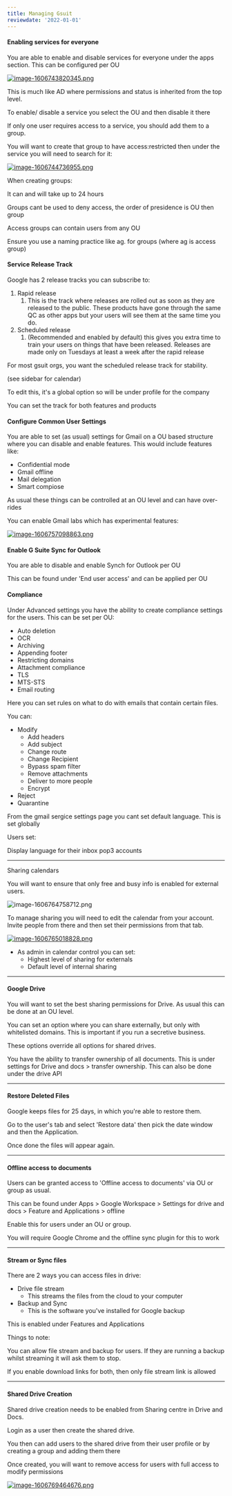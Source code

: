 ```yaml
---
title: Managing Gsuit
reviewdate: '2022-01-01'
---
```


#### Enabling services for everyone

You are able to enable and disable services for everyone under the apps section. This can be configured per OU

[![image-1606743820345.png](/assets/iqQ48KLKrC2hNJ1k-image-1606743820345.png)](/assets/iqQ48KLKrC2hNJ1k-image-1606743820345.png)

This is much like AD where permissions and status is inherited from the top level.

To enable/ disable a service you select the OU and then disable it there

If only one user requires access to a service, you should add them to a group.

You will want to create that group to have access:restricted then under the service you will need to search for it:

[![image-1606744736955.png](/assets/b7eY4DH3O7l5mvGO-image-1606744736955.png)](/assets/b7eY4DH3O7l5mvGO-image-1606744736955.png)

When creating groups:

It can and will take up to 24 hours

Groups cant be used to deny access, the order of presidence is OU then group

Access groups can contain users from any OU

Ensure you use a naming practice like ag.<name> for groups (where ag is access group)

#### Service Release Track

Google has 2 release tracks you can subscribe to:

1. Rapid release
    1. This is the track where releases are rolled out as soon as they are released to the public. These products have gone through the same QC as other apps but your users will see them at the same time you do.
2. Scheduled release
    1. (Recommended and enabled by default) this gives you extra time to train your users on things that have been released. Releases are made only on Tuesdays at least a week after the rapid release

For most gsuit orgs, you want the scheduled release track for stability.

(see sidebar for calendar)

To edit this, it's a global option so will be under profile for the company

You can set the track for both features and products

#### Configure Common User Settings

You are able to set (as usual) settings for Gmail on a OU based structure where you can disable and enable features. This would include features like:

* Confidential mode
* Gmail offline
* Mail delegation
* Smart compiose

As usual these things can be controlled at an OU level and can have over-rides

You can enable Gmail labs which has experimental features:

[![image-1606757098863.png](/assets/h0o4TLba8od6YCyr-image-1606757098863.png)](/assets/h0o4TLba8od6YCyr-image-1606757098863.png)

#### Enable G Suite Sync for Outlook

You are able to disable and enable Synch for Outlook per OU

This can be found under 'End user access' and can be applied per OU

#### Compliance

Under Advanced settings you have the ability to create compliance settings for the users. This can be set per OU:

* Auto deletion
* OCR
* Archiving
* Appending footer
* Restricting domains
* Attachment compliance
* TLS
* MTS-STS
* Email routing

Here you can set rules on what to do with emails that contain certain files.

You can:

* Modify
    * Add headers
    * Add subject
    * Change route
    * Change Recipient
    * Bypass spam filter
    * Remove attachments
    * Deliver to more people
    * Encrypt
* Reject
* Quarantine

From the gmail sergice settings page you cant set default language. This is set globally

Users set:

Display language for their inbox
pop3 accounts

* * *

Sharing calendars

You will want to ensure that only free and busy info is enabled for external users.

![image-1606764758712.png](/assets/AooTYe4QwdbFLMru-image-1606764758712.png)

To manage sharing you will need to edit the calendar from your account. Invite people from there and then set their permissions from that tab.

[![image-1606765018828.png](/assets/80eCCMAfHz1QGsR0-image-1606765018828.png)](/assets/80eCCMAfHz1QGsR0-image-1606765018828.png)

* As admin in calendar control you can set:
    * Highest level of sharing for externals
    * Default level of internal sharing

* * *

#### Google Drive

You will want to set the best sharing permissions for Drive. As usual this can be done at an OU level.

You can set an option where you can share externally, but only with whitelisted domains. This is important if you run a secretive business.

These options override all options for shared drives.

You have the ability to transfer ownership of all documents. This is under settings for Drive and docs > transfer ownership. This can also be done under the drive API

* * *

#### Restore Deleted Files

Google keeps files for 25 days, in which you're able to restore them.

Go to the user's tab and select 'Restore data' then pick the date window and then the Application.

Once done the files will appear again.

* * *

#### Offline access to documents

Users can be granted access to 'Offline access to documents' via OU or group as usual.

This can be found under Apps > Google Workspace > Settings for drive and docs > Feature and Applications > offline

Enable this for users under an OU or group.

You will require Google Chrome and the offline sync plugin for this to work

* * *

#### Stream or Sync files

There are 2 ways you can access files in drive:

* Drive file stream
    * This streams the files from the cloud to your computer
* Backup and Sync
    * This is the software you've installed for Google backup

This is enabled under Features and Applications

Things to note:

You can allow file stream and backup for users. If they are running a backup whilst streaming it will ask them to stop.

If you enable download links for both, then only file stream link is allowed

* * *

#### Shared Drive Creation

Shared drive creation needs to be enabled from Sharing centre in Drive and Docs.

Login as a user then create the shared drive.

You then can add users to the shared drive from their user profile or by creating a group and adding them there

Once created, you will want to remove access for users with full access to modify permissions

[![image-1606769464676.png](/assets/nzcVoSkDoOg3V3D9-image-1606769464676.png)](/assets/nzcVoSkDoOg3V3D9-image-1606769464676.png)
